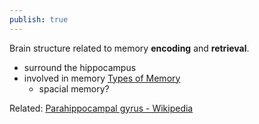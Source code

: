 ```yaml
---
publish: true
---
```

Brain structure related to memory **encoding** and **retrieval**.

- surround the hippocampus
- involved in memory [Types of Memory](<../Types of Memory>)
	- spacial memory?

Related: [Parahippocampal gyrus - Wikipedia](https://en.wikipedia.org/wiki/Parahippocampal_gyrus)
